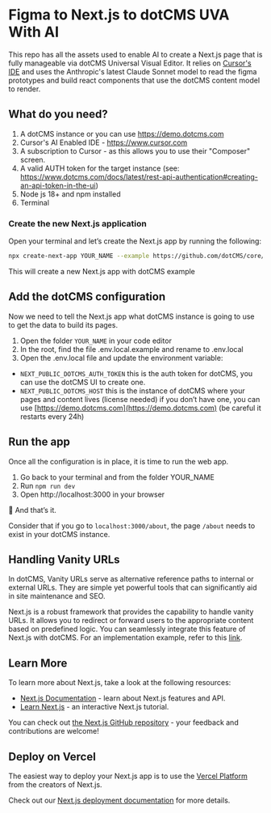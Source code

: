# Figma to Next.js to dotCMS UVA With AI

This repo has all the assets used to enable AI to create a Next.js page that is fully manageable via dotCMS Universal Visual Editor.  It relies on [Cursor's IDE](https://www.cursor.com) and uses the Anthropic's latest Claude Sonnet model to read the figma prototypes and  build react components that use the dotCMS content model to render.

## What do you need?
1. A dotCMS instance or you can use https://demo.dotcms.com
2. Cursor's AI Enabled IDE - https://www.cursor.com
3. A subscription to Cursor - as this allows you to use their "Composer" screen.
4. A valid AUTH token for the target instance (see: https://www.dotcms.com/docs/latest/rest-api-authentication#creating-an-api-token-in-the-ui)
5. Node js 18+ and npm installed
6. Terminal


### Create the new Next.js application
Open your terminal and let’s create the Next.js app by running the following:

```bash
npx create-next-app YOUR_NAME --example https://github.com/dotCMS/core/tree/main/examples/nextjs
```

This will create a new Next.js app with dotCMS example

## Add the dotCMS configuration
Now we need to tell the Next.js app what dotCMS instance is going to use to get the data to build its pages.

1. Open the folder `YOUR_NAME` in your code editor
2. In the root, find the file .env.local.example and rename to .env.local
3. Open the .env.local file and update the environment variable:
  - `NEXT_PUBLIC_DOTCMS_AUTH_TOKEN` this is the auth token for dotCMS, you can use the dotCMS UI to create one.
  - `NEXT_PUBLIC_DOTCMS_HOST` this is the instance of dotCMS where your pages and content lives (license needed) if you don’t have one, you can use [https://demo.dotcms.com](https://demo.dotcms.com) (be careful it restarts every 24h)

## Run the app
Once all the configuration is in place, it is time to run the web app.

1. Go back to your terminal and from the folder YOUR_NAME
3. Run `npm run dev`
3. Open http://localhost:3000 in your browser

🎉 And that’s it.

Consider that if you go to `localhost:3000/about`, the page `/about` needs to exist in your dotCMS instance.

## Handling Vanity URLs

In dotCMS, Vanity URLs serve as alternative reference paths to internal or external URLs. They are simple yet powerful tools that can significantly aid in site maintenance and SEO.

Next.js is a robust framework that provides the capability to handle vanity URLs. It allows you to redirect or forward users to the appropriate content based on predefined logic. You can seamlessly integrate this feature of Next.js with dotCMS. For an implementation example, refer to this [link](https://github.com/dotCMS/core/blob/main/examples/nextjs/src/app/utils/index.js).

## Learn More

To learn more about Next.js, take a look at the following resources:

-   [Next.js Documentation](https://nextjs.org/docs) - learn about Next.js features and API.
-   [Learn Next.js](https://nextjs.org/learn) - an interactive Next.js tutorial.

You can check out [the Next.js GitHub repository](https://github.com/vercel/next.js/) - your feedback and contributions are welcome!

## Deploy on Vercel

The easiest way to deploy your Next.js app is to use the [Vercel Platform](https://vercel.com/new?utm_medium=default-template&filter=next.js&utm_source=create-next-app&utm_campaign=create-next-app-readme) from the creators of Next.js.

Check out our [Next.js deployment documentation](https://nextjs.org/docs/deployment) for more details.
